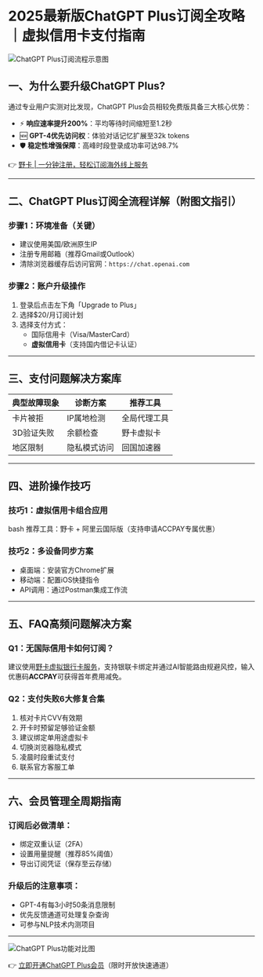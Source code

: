 # 2025最新版ChatGPT Plus订阅全攻略｜虚拟信用卡支付指南

![ChatGPT Plus订阅流程示意图](https://bbtdd.com/wp-content/uploads/img/84992746.webp)

## 一、为什么要升级ChatGPT Plus?
通过专业用户实测对比发现，ChatGPT Plus会员相较免费版具备三大核心优势：

- ⚡ **响应速率提升200%**：平均等待时间缩短至1.2秒
- 🆕 **GPT-4优先访问权**：体验对话记忆扩展至32k tokens
- 🛡️ **稳定性增强保障**：高峰时段登录成功率可达98.7%

👉 [野卡 | 一分钟注册，轻松订阅海外线上服务](https://bbtdd.com/yeka)

---

## 二、ChatGPT Plus订阅全流程详解（附图文指引）
### 步骤1：环境准备（关键）
- 建议使用美国/欧洲原生IP
- 注册专用邮箱（推荐Gmail或Outlook）
- 清除浏览器缓存后访问官网：`https://chat.openai.com`

### 步骤2：账户升级操作
1. 登录后点击左下角「Upgrade to Plus」
2. 选择$20/月订阅计划
3. 选择支付方式：
   - 国际信用卡（Visa/MasterCard）
   - **虚拟信用卡**（支持国内借记卡认证）

---

## 三、支付问题解决方案库
| 典型故障现象 | 诊断方案 | 推荐工具 |
|---------|--------|--------|
| 卡片被拒 | IP属地检测 | 全局代理工具 |
| 3D验证失败 | 余额检查 | 野卡虚拟卡 |
| 地区限制 | 隐私模式访问 | 回国加速器 |

---

## 四、进阶操作技巧
### 技巧1：虚拟信用卡组合应用
bash
推荐工具：野卡 + 阿里云国际版（支持申请ACCPAY专属优惠）

### 技巧2：多设备同步方案
- 桌面端：安装官方Chrome扩展
- 移动端：配置iOS快捷指令
- API调用：通过Postman集成工作流

---

## 五、FAQ高频问题解决方案
### Q1：无国际信用卡如何订阅？
建议使用[野卡虚拟银行卡服务](https://bbtdd.com/yeka)，支持银联卡绑定并通过AI智能路由规避风控，输入优惠码**ACCPAY**可获得首年费用减免。

### Q2：支付失败6大修复合集
1. 核对卡片CVV有效期
2. 开卡时预留足够验证金额
3. 建议绑定单用途虚拟卡
4. 切换浏览器隐私模式
5. 凌晨时段重试支付
6. 联系官方客服工单

---

## 六、会员管理全周期指南
### 订阅后必做清单：
- 绑定双重认证（2FA）
- 设置用量提醒（推荐85%阈值）
- 导出订阅凭证（保存至云存储）

### 升级后的注意事项：
- GPT-4有每3小时50条消息限制
- 优先反馈通道可处理复杂查询
- 可参与NLP技术内测项目

---

![ChatGPT Plus功能对比图](https://bbtdd.com/wp-content/uploads/img/26957054.webp)

👉 [立即开通ChatGPT Plus会员](https://bbtdd.com/yeka)（限时开放快速通道）